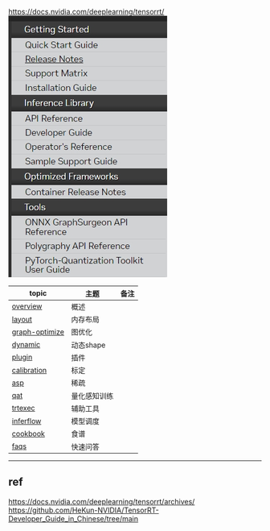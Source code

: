 https://docs.nvidia.com/deeplearning/tensorrt/     
![trt-overview.png](trt-overview.png)     

|**topic**                       | **主题**| **备注**   |      
|    ---                         | --- |     --- |          
|[overview](./overview.md)       |概述  |   |            
|[layout](./layout/readme.md)    |内存布局|      |            
|[graph-optimize](./graph-optimize/readme.md)    |图优化|   |             
|[dynamic](./dynamic/readme.md)  |动态shape |     |         
|[plugin](./plugin/readme.md)    |插件  |      |           
|[calibration](./calibration/readme.md)  |标定 |    |                
|[asp](./asp/readme.md)          |稀疏 |        |         
|[qat](./qat/readme.md)          |量化感知训练 |      |           
|[trtexec](./trtexec/readme.md)         |辅助工具 |     |           
|[inferflow](./inferflow/readme.md) |模型调度|      |         
|[cookbook](https://github.com/lix19937/trt-samples-for-hackathon-cn/blob/master/cookbook/) |食谱|      |         
|[faqs](./faqs.md)                  |快速问答|      |           

--------------------------------------     
## ref    
https://docs.nvidia.com/deeplearning/tensorrt/archives/   
https://github.com/HeKun-NVIDIA/TensorRT-Developer_Guide_in_Chinese/tree/main   
